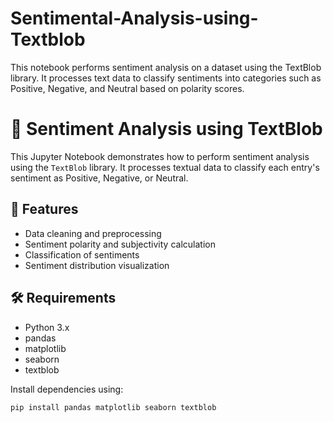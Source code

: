 # Sentimental-Analysis-using-Textblob
This notebook performs sentiment analysis on a dataset using the TextBlob library. It processes text data to classify sentiments into categories such as Positive, Negative, and Neutral based on polarity scores.

# 🧠 Sentiment Analysis using TextBlob

This Jupyter Notebook demonstrates how to perform sentiment analysis using the `TextBlob` library. It processes textual data to classify each entry's sentiment as Positive, Negative, or Neutral.

## 🚀 Features
- Data cleaning and preprocessing
- Sentiment polarity and subjectivity calculation
- Classification of sentiments
- Sentiment distribution visualization

## 🛠 Requirements
- Python 3.x
- pandas
- matplotlib
- seaborn
- textblob

Install dependencies using:
```bash
pip install pandas matplotlib seaborn textblob
